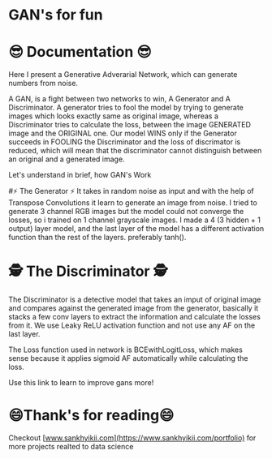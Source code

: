 
# GAN's for fun

# 😎 Documentation 😎
Here I present a Generative Adverarial Network, which can generate numbers from noise.

A GAN, is a fight between two networks to win, A Generator and A Discriminator. A generator tries to fool the model by trying to generate images which looks exactly same as original image, whereas a Discriminator tries to calculate the loss, between the image GENERATED image and the ORIGINAL one. Our model WINS only if the Generator succeeds in FOOLING the Discriminator and the loss of discrimator is reduced, which will mean that the discriminator cannot distinguish between an original and a generated image.

Let's understand in brief, how GAN's Work

#⚡ The Generator ⚡
It takes in random noise as input and with the help of Transpose Convolutions it learn to generate an image from noise. I tried to generate 3 channel RGB images but the model could not converge the losses, so i trained on 1 channel grayscale images. I made a 4 (3 hidden + 1 output) layer model, and the last layer of the model has a different activation function than the rest of the layers. preferably tanh().

# 🕵️ The Discriminator 🕵️
The Discriminator is a detective model that takes an imput of original image and compares against the generated image from the generator, basically it stacks a few conv layers to extract the information and calculate the losses from it. We use Leaky ReLU activation function and not use any AF on the last layer.

The Loss function used in network is BCEwithLogitLoss, which makes sense because it applies sigmoid AF automatically while calculating the loss.

Use this link to learn to improve gans more!

# 😄Thank's for reading😄
Checkout [www.sankhyikii.com](https://www.sankhyikii.com/portfolio) for more projects realted to data science 
